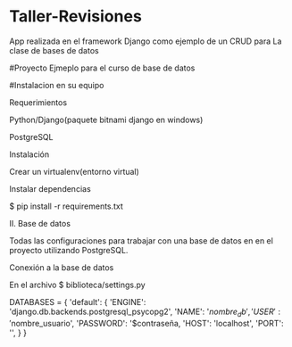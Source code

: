 # Taller-Revisiones

App realizada en el framework Django como ejemplo de un CRUD para La clase de bases de datos

#Proyecto Ejmeplo para el curso de base de datos

#Instalacion en su equipo

Requerimientos

Python/Django(paquete bitnami django en windows)

PostgreSQL

Instalación

Crear un virtualenv(entorno virtual)

Instalar dependencias

$ pip install -r requirements.txt


II. Base de datos

Todas las configuraciones para trabajar con una base de datos en en el proyecto utilizando PostgreSQL.

Conexión a la base de datos

En el archivo $ biblioteca/settings.py

 DATABASES = {
        'default': {
            'ENGINE':                    'django.db.backends.postgresql_psycopg2',
            'NAME': '$nombre_db',
            'USER': '$nombre_usuario',
            'PASSWORD': '$contraseña,
            'HOST': 'localhost',
            'PORT': '',
        }
}
